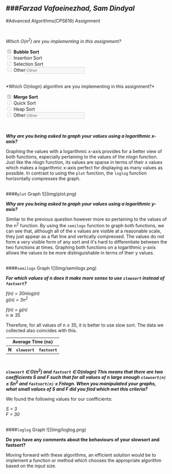 <script>
	function writeRow(row) {
		document.write("<tr>");
		for (var i = 0; i < row.length; i++)
			document.write("<td align=\"center\">" + row[i] + "</td>");
		document.write("</tr>");
	}
	
</script> 

###*Farzad Vafaeinezhad, Sam Dindyal*
--
#Advanced Algorithms(CPS616) Assignment

<br>

*Which O(n<sup>2</sup>) are you implementing in this assignment?*

<input type="checkbox" disabled checked> <b>Bubble Sort</b><br>
<input type="checkbox" disabled> Insertion Sort<br>
<input type="checkbox" disabled> Selection Sort<br>
<input type="checkbox" disabled> Other<input placeholder="Other" disabled></input>

<br>
*Which O(nlogn) algorithm are you implementing in this assignment?*

<input type="checkbox" disabled checked> <b>Merge Sort</b><br>
<input type="checkbox" disabled> Quick Sort<br>
<input type="checkbox" disabled> Heap Sort<br>
<input type="checkbox" disabled> Other<input placeholder="Other" disabled></input>

<br>

***Why are you being asked to graph your values using a logarithmic x-axis?***<br>

Graphing the values with a logarithmic x-axis provides for a better view of both functions, especially pertaining to the values of the nlogn function. Just like the nlogn function, its values are sparse in terms of their x values which makes a logarithmic x-axis perfect for displaying as many values as possible. In contrast to using the <code>plot</code> function, the <code>loglog</code> function horizontally compresses the graph.

<br>
####<code>plot</code> Graph
![](img/plot.png)

<br>

***Why are you being asked to graph your values using a logarithmic y-axis?***<br>

Similar to the previous question however more so pertaining to the values of the n<sup>2</sup> function. By using the <code>semilogx</code> function to graph both functions, we can see that, although all of the x values are visible at a reasonable scale, they just appear as a flat line and vertically compressed. The values do not form a very visible form of any sort and it's hard to differentiate between the two functions at times. Graphing both functions on a logarithmic y-axis allows the values to be more distinguishable in terms of their y values.

<br>
####<code>semilogx</code> Graph
![](img/semilogx.png)

<br>

***For which values of n does it make more sense to use <code>slowsort</code> instead of <code>fastsort</code>?***<br>

*f(n) = 30nlog(n)*<br>
*g(n) = 3n<sup>2</sup>*<br>

*f(n) = g(n)*<br>
*n* &cong; 35

Therefore, for all values of n &le; 35, it is better to use slow sort. The data we collected also coincides with this.
<table>
<tr>
	<th colspan="3">Average Time (ns)</th>
</tr>
<tr>
	<th>N</th>
	<th><code>slowsort</code></th>
	<th><code>fastsort</code></th>
</tr>

<script>
	writeRow([ 10 , 211 , 641]);
	writeRow([ 20 , 832 ," 1,046 "]);
	writeRow([ 50 ," 4,811 "," 2,590 "]);
	writeRow([ 100 ," 17,127 "," 5,448 "]);
	writeRow([ 200 ," 59,484 "," 11,512 "]);
	writeRow([ 500 ," 329,049 "," 31,683 "]);
	writeRow([" 1,000 "," 1,236,118 "," 63,865 "]);
	writeRow([" 2,000 "," 4,768,017 "," 124,500 "]);
	writeRow([" 5,000 "," 30,455,982 "," 318,814 "]);
	writeRow([" 10,000 "," 137,170,419 "," 630,194 "
]);
	writeRow([" 20,000 "," 609,172,356 "," 1,326,659 "
]);
	writeRow([" 50,000 "," 3,964,567,009 "," 3,439,664 "
]);
	writeRow([" 100,000 "," 15,930,529,921 "," 7,032,603 "]);
	writeRow([" 200,000 "," 63,658,762,894 "," 14,837,992 "]);
	writeRow([" 500,000 "," 397,349,597,058 "," 42,573,181 "]);
	writeRow([" 1,000,000 "," 1,594,043,609,832 "," 86,751,919 "]);
</script>
<table>


<br>

***<code>slowsort</code> &isin; O(n<sup>2</sup>) and <code>fastsort</code> &isin; O(nlogn) This means that there are two coefficients S and F such that for all values of n large enough <code>slowsort(n)</code> &le; Sn<sup>2</sup> and <code>fastsort(n)</code> &le; Fnlogn. When you manipulated your graphs, what small values of S and F did you find which met this criteria?***<br>

We found the following values for our coefficients: <br>

*S = 3*<br>
*F = 30*

<br>
####<code>loglog</code> Graph
![](img/loglog.png)

<br>

**Do you have any comments about the behaviours of your slowsort and fastsort?**

Moving forward with these algorithms, an efficient solution would be to implement a function or method which chooses the appropriate algorithm based on the input size.

